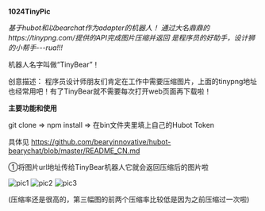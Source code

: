 **1024TinyPic**

*基于hubot和以bearchat作为adapter的机器人！*
*通过大名鼎鼎的https://tinypng.com/提供的API完成图片压缩并返回*
*是程序员的好助手，设计狮的小帮手---rua!!!*

机器人名字叫做“TinyBear”！

创意描述： 程序员设计师朋友们肯定在工作中需要压缩图片，上面的tinypng地址也经常用吧！有了TinyBear就不需要每次打开web页面再下载啦！


**主要功能和使用**

git clone => npm install => 在bin文件夹里填上自己的Hubot Token

具体见
https://github.com/bearyinnovative/hubot-bearychat/blob/master/README_CN.md

①将图片url地址传给TinyBear机器人它就会返回压缩后的图片啦

![pic1](http://p0.meituan.net/dpgroup/8ce52d19ccfd524787e6cd930eef6a4977323.png)
![pic2](http://p1.meituan.net/dpgroup/0c65dab4ee56f37de762ab2480340a54149447.png)
![pic3](http://p1.meituan.net/dpgroup/7e83184920898759dbb66f98e42da6ca25604.png)

(压缩率还是很高的，第三幅图的前两个压缩率比较低是因为之前压缩过一次啦)
